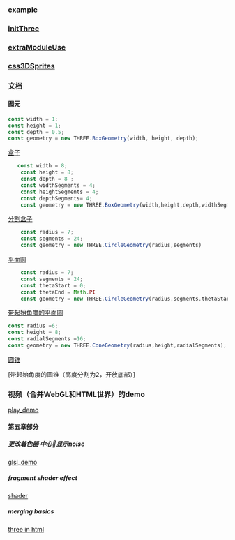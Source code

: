 ### example

### [initThree](./three/initThree)

### [extraModuleUse](./three/extraModuleUse)

### [css3DSprites](./three/css3DSprites)

### 文档

#### 图元

```js
const width = 1;
const height = 1;
const depth = 0.5;
const geometry = new THREE.BoxGeometry(width, height, depth);
```

[盒子](./three/doc/geometry)

```js
   const width = 8;
    const height = 8;
    const depth = 8 ;
    const widthSegments = 4;
    const heightSegments = 4;
    const depthSegments= 4;
    const geometry = new THREE.BoxGeometry(width,height,depth,widthSegments,heightSegments,depthSegments)
```

[分割盒子](./three/doc/geometrySegments)


```js
    const radius = 7;
    const segments = 24;
    const geometry = new THREE.CircleGeometry(radius,segments)
```

[平面圆](./three/doc/circleGeometry)

```js
    const radius = 7;
    const segments = 24;
    const thetaStart = 0;
    const thetaEnd = Math.PI
    const geometry = new THREE.CircleGeometry(radius,segments,thetaStart,thetaEnd);
```
[带起始角度的平面圆](./three/doc/circleGeometryTheta)



```js
const radius =6;
const height = 8;
const radialSegments =16;
const geometry = new THREE.ConeGeometry(radius,height,radialSegments);
```

[圆锥](./three/doc/coneGeometry)

[带起始角度的圆锥（高度分割为2，开放底部）]

### 视频（合并WebGL和HTML世界）的demo

[play_demo](./three/doc/play_demo.md)


#### 第五章部分 

##### 更改着色器 中心🌊显示noise
[glsl_demo](./three/doc/glslDemo.md)

##### fragment shader effect

[shader](./three//shader/fragmentShaderEffect.md)


##### merging basics

[three in html ](./three/shader/threeInHtml.md)



